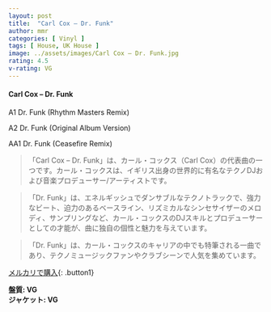 ```yaml
---
layout: post
title:  "Carl Cox – Dr. Funk"
author: mmr
categories: [ Vinyl ]
tags: [ House, UK House ]
image: ../assets/images/Carl Cox – Dr. Funk.jpg
rating: 4.5
v-rating: VG
---
```


#### Carl Cox – Dr. Funk

A1  Dr. Funk (Rhythm Masters Remix)

A2  Dr. Funk (Original Album Version)

AA1  Dr. Funk (Ceasefire Remix)

> 「Carl Cox – Dr. Funk」は、カール・コックス（Carl Cox）の代表曲の一つです。カール・コックスは、イギリス出身の世界的に有名なテクノDJおよび音楽プロデューサー/アーティストです。

> 「Dr. Funk」は、エネルギッシュでダンサブルなテクノトラックで、強力なビート、迫力のあるベースライン、リズミカルなシンセサイザーのメロディ、サンプリングなど、カール・コックスのDJスキルとプロデューサーとしての才能が、曲に独自の個性と魅力を与えています。

> 「Dr. Funk」は、カール・コックスのキャリアの中でも特筆される一曲であり、テクノミュージックファンやクラブシーンで人気を集めています。



[メルカリで購入](https://jp.mercari.com/item/m98495618584){: .button1}


<div class="mt-4 mb-4 d-flex align-items-center">
<strong class="mr-1">盤質: VG</strong>
</div>
<div class="mt-4 mb-4 d-flex align-items-center">
<strong class="mr-1">ジャケット: VG</strong>
</div>